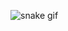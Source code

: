 ![snake gif](https://github.com/imstilllearnai/imstilllearnai/blob/output/github-contribution-grid-snake.gif)
